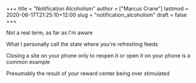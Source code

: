 +++
title = "Notification Alcoholism"
author = ["Marcus Crane"]
lastmod = 2020-06-17T21:25:10+12:00
slug = "notification_alcoholism"
draft = false
+++

Not a real term, as far as I'm aware

What I personally call the state where you're refreshing feeds

Closing a site on your phone only to reopen it or open it on your phone is a common example

Presumably the result of your reward center being over stimulated
